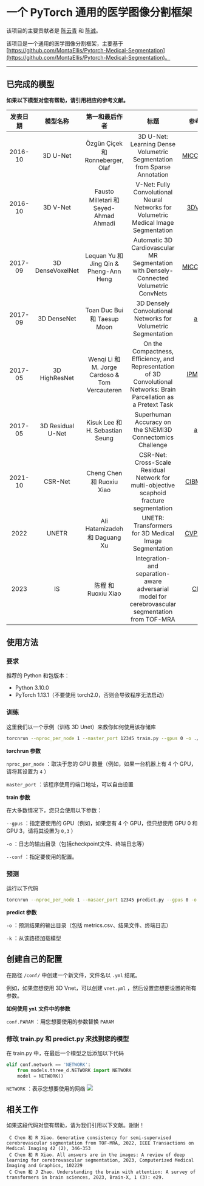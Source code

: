 # 一个 PyTorch 通用的医学图像分割框架

该项目的主要贡献者是 [陈云青](https://github.com/QingYunA) 和 [陈诚](https://scholar.google.com.hk/citations?user=UIh2arMAAAAJ)。

该项目是一个通用的医学图像分割框架，主要基于 [https://github.com/MontaEllis/Pytorch-Medical-Segmentation](https://github.com/MontaEllis/Pytorch-Medical-Segmentation)。

---

## 已完成的模型

**如果以下模型对您有帮助，请引用相应的参考文献。**

| 发表日期 |     模型名称     |                 第一和最后作者                 |                                                         标题                                                         |                                                                      参考文献                                                                      |
| :------: | :---------------: | :--------------------------------------------: | :-------------------------------------------------------------------------------------------------------------------: | :------------------------------------------------------------------------------------------------------------------------------------------------: |
| 2016-10 |     3D U-Net     |      Özgün Çiçek 和 Ronneberger, Olaf      |                        3D U-Net: Learning Dense Volumetric Segmentation from Sparse Annotation                        |                                     [MICCAI2016](https://link.springer.com/chapter/10.1007/978-3-319-46723-8_49)                                     |
| 2016-10 |     3D V-Net     |     Fausto Milletari 和 Seyed-Ahmad Ahmadi     |                 V-Net: Fully Convolutional Neural Networks for Volumetric Medical Image Segmentation                 |                                           [3DV2016](https://ieeexplore.ieee.org/abstract/document/7785132)                                           |
| 2017-09 | 3D DenseVoxelNet |     Lequan Yu 和 Jing Qin & Pheng-Ann Heng     |                Automatic 3D Cardiovascular MR Segmentation with Densely-Connected Volumetric ConvNets                |                                     [MICCAI2017](https://link.springer.com/chapter/10.1007/978-3-319-66185-8_33)                                     |
| 2017-09 |    3D DenseNet    |          Toan Duc Bui 和 Taesup Moon          |                             3D Densely Convolutional Networks for Volumetric Segmentation                             |                                                       [arxiv](https://arxiv.org/abs/1709.03199)                                                       |
| 2017-05 |   3D HighResNet   | Wenqi Li 和 M. Jorge Cardoso & Tom Vercauteren | On the Compactness, Efficiency, and Representation of 3D Convolutional Networks: Brain Parcellation as a Pretext Task |                                      [IPMI2017](https://link.springer.com/chapter/10.1007/978-3-319-59050-9_28)                                      |
| 2017-05 | 3D Residual U-Net |        Kisuk Lee 和 H. Sebastian Seung        |                               Superhuman Accuracy on the SNEMI3D Connectomics Challenge                               |                                                       [arxiv](https://arxiv.org/abs/1706.00120)                                                       |
| 2021-10 |      CSR-Net      |           Cheng Chen 和 Ruoxiu Xiao           |               CSR-Net: Cross-Scale Residual Network for multi-objective scaphoid fracture segmentation               |                                    [CIBM2021](https://www.sciencedirect.com/science/article/pii/S0010482521005709)                                    |
|   2022   |       UNETR       |         Ali Hatamizadeh 和 Daguang Xu         |                                 UNETR: Transformers for 3D Medical Image Segmentation                                 | [CVPR2022](https://openaccess.thecvf.com/content/WACV2022/html/Hatamizadeh_UNETR_Transformers_for_3D_Medical_Image_Segmentation_WACV_2022_paper.html) |
|   2023   |        IS        |              陈程 和 Ruoxiu Xiao              |           Integration- and separation-aware adversarial model for cerebrovascular segmentation from TOF-MRA           |                                    [CMPB](https://www.sciencedirect.com/science/article/abs/pii/S0169260723001414)                                    |

## 使用方法

### 要求

推荐的 Python 和包版本：

* Python 3.10.0
* PyTorch 1.13.1（不要使用 torch2.0，否则会导致程序无法启动）

### 训练

这里我们以一个示例（训练 3D Unet）来教你如何使用该存储库

```BASH
torcnrun --nproc_per_node 1 --master_port 12345 train.py --gpus 0 -o ./logs/3d-unet --conf ./conf/unet.yml
```

**torchrun 参数**

`nproc_per_node` ：取决于您的 GPU 数量（例如，如果一台机器上有 4 个 GPU，请将其设置为 `4` ）

`master_port` ：该程序使用的端口地址，可以自由设置

**train 参数**

在大多数情况下，您只会使用以下参数：

`--gpus` ：指定要使用的 GPU（例如，如果您有 4 个 GPU，但只想使用 GPU 0 和 GPU 3，请将其设置为 `0,3` ）

`-o` ：日志的输出目录（包括checkpoint文件、终端日志等）

`--conf` ：指定要使用的配置。

### 预测

运行以下代码

```BASH
torcnrun --nproc_per_node 1 --masaer_port 12345 predict.py --gpus 0 -o ./results/3d-unet --conf ./conf/unet.yml -k ./logs/3d-unet
```

**predict 参数**

`-o` ：预测结果的输出目录（包括 metrics.csv、结果文件、终端日志）

`-k` ：从该路径加载模型

## 创建自己的配置

在路径 `/conf/` 中创建一个新文件，文件名以 `.yml` 结尾。

例如，如果您想使用 3D Vnet，可以创建 `vnet.yml` ，然后设置您想要设置的所有参数。

**如何使用 `yml` 文件中的参数**

`conf.PARAM` ：用您想要使用的参数替换 `PARAM`

### 修改 train.py 和 predict.py 来找到您的模型

在 train.py 中，在最后一个模型之后添加以下代码

```Python
elif conf.network == 'NETWORK':
    from models.three_d.NETWORK import NETWORK
    model = NETWORK()
```

`NETWORK` ：表示您想要使用的网络
![](https://s2.loli.net/2023/10/26/LEQt8p7TufXxqyb.png)

## 相关工作

如果这段代码对您有帮助，请为我们引用以下文献。谢谢！

```
 C Chen 和 R Xiao. Generative consistency for semi-supervised cerebrovascular segmentation from TOF-MRA, 2022, IEEE Transactions on Medical Imaging 42 (2), 346-353
 C Chen 和 R Xiao. All answers are in the images: A review of deep learning for cerebrovascular segmentation, 2023, Computerized Medical Imaging and Graphics, 102229
 C Chen 和 J Zhao. Understanding the brain with attention: A survey of transformers in brain sciences, 2023, Brain-X, 1 (3): e29.
```
